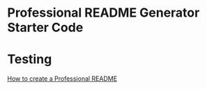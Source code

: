# Professional README Generator Starter Code
# Testing

[How to create a Professional README](https://coding-boot-camp.github.io/full-stack/github/professional-readme-guide)

